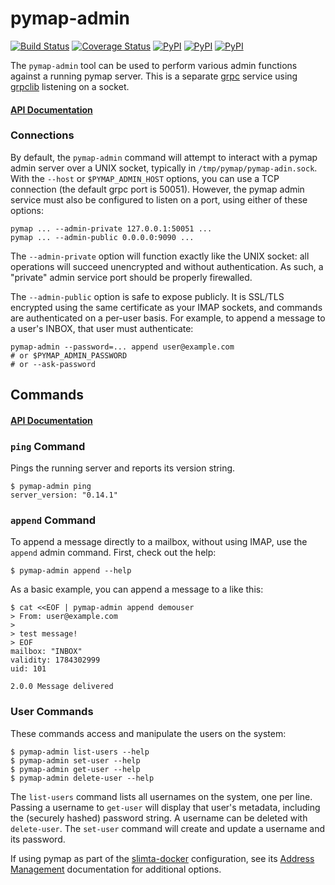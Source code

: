pymap-admin
===========

[![Build Status](https://travis-ci.com/icgood/pymap-admin.svg?branch=master)](https://travis-ci.com/icgood/pymap-admin)
[![Coverage Status](https://coveralls.io/repos/icgood/pymap-admin/badge.svg)](https://coveralls.io/r/icgood/pymap-admin)
[![PyPI](https://img.shields.io/pypi/v/pymap-admin.svg)](https://pypi.python.org/pypi/pymap-admin)
[![PyPI](https://img.shields.io/pypi/pyversions/pymap-admin.svg)](https://pypi.python.org/pypi/pymap-admin)
[![PyPI](https://img.shields.io/pypi/l/pymap-admin.svg)](https://pypi.python.org/pypi/pymap-admin)

The `pymap-admin` tool can be used to perform various admin functions against a
running pymap server. This is a separate [grpc][2] service using [grpclib][3]
listening on a socket.

#### [API Documentation](https://icgood.github.io/pymap-admin/)

### Connections

By default, the `pymap-admin` command will attempt to interact with a pymap
admin server over a UNIX socket, typically in `/tmp/pymap/pymap-adin.sock`.
With the `--host` or `$PYMAP_ADMIN_HOST` options, you can use a TCP connection
(the default grpc port is 50051). However, the pymap admin service must also be
configured to listen on a port, using either of these options:

```
pymap ... --admin-private 127.0.0.1:50051 ...
pymap ... --admin-public 0.0.0.0:9090 ...
```

The `--admin-private` option will function exactly like the UNIX socket: all
operations will succeed unencrypted and without authentication. As such, a
"private" admin service port should be properly firewalled.

The `--admin-public` option is safe to expose publicly. It is SSL/TLS encrypted
using the same certificate as your IMAP sockets, and commands are authenticated
on a per-user basis. For example, to append a message to a user's INBOX, that
user must authenticate:

```
pymap-admin --password=... append user@example.com
# or $PYMAP_ADMIN_PASSWORD
# or --ask-password
```

## Commands

#### [API Documentation](http://icgood.github.io/pymap-admin/)

### `ping` Command

Pings the running server and reports its version string.

```
$ pymap-admin ping
server_version: "0.14.1"
```

### `append` Command

To append a message directly to a mailbox, without using IMAP, use the
`append` admin command. First, check out the help:

```
$ pymap-admin append --help
```

As a basic example, you can append a message to a like this:

```
$ cat <<EOF | pymap-admin append demouser
> From: user@example.com
>
> test message!
> EOF
mailbox: "INBOX"
validity: 1784302999
uid: 101

2.0.0 Message delivered
```

### User Commands

These commands access and manipulate the users on the system:

```
$ pymap-admin list-users --help
$ pymap-admin set-user --help
$ pymap-admin get-user --help
$ pymap-admin delete-user --help
```

The `list-users` command lists all usernames on the system, one per line.
Passing a username to `get-user` will display that user's metadata, including
the (securely hashed) password string. A username can be deleted with
`delete-user`. The `set-user` command will create and update a username and its
password.

If using pymap as part of the [slimta-docker][4] configuration, see its
[Address Management][5] documentation for additional options.

[1]: https://github.com/icgood/pymap
[2]: https://grpc.io/
[3]: https://github.com/vmagamedov/grpclib
[4]: https://github.com/slimta/slimta-docker
[5]: https://github.com/slimta/slimta-docker#address-management
